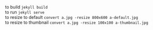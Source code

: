 to build `jekyll build`  
to run `jekyll serve`  
to resize to default `convert a.jpg -resize 800x600 a-default.jpg`  
to resize to thumbnail `convert a.jpg -resize 100x100 a-thumbnail.jpg`  
